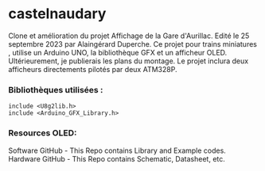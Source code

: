 # castelnaudary
Clone et amélioration du projet Affichage de la Gare d'Aurillac.
Edité le 25 septembre 2023 par Alaingérard Duperche.
Ce projet pour trains miniatures , utilise un Arduino UNO, la bibliothèque GFX et un afficheur OLED.
Ultérieurement, je publierais les plans du montage.
Le projet inclura deux afficheurs directements pilotés par deux ATM328P.
### Bibliothèques utilisées :
```
include <U8g2lib.h>
include <Arduino_GFX_Library.h>
```
### Resources OLED:
Software GitHub - This Repo contains Library and Example codes.
Hardware GitHub - This Repo contains Schematic, Datasheet, etc. 
